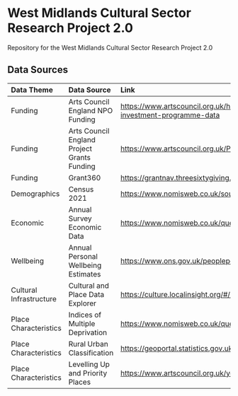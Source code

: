 # West Midlands Cultural Sector Research Project 2.0
Repository for the West Midlands Cultural Sector Research Project 2.0


## Data Sources

| Data Theme                | Data Source                                   | Link |
| :---                      | :---                                          | :--- |
| Funding                   | Arts Council England NPO Funding              | https://www.artscouncil.org.uk/how-we-invest-public-money/2023-26-Investment-Programme/2023-26-investment-programme-data |
| Funding                   | Arts Council England Project Grants Funding   | https://www.artscouncil.org.uk/ProjectGrants/project-grants-data |
| Funding                   | Grant360                                      | https://grantnav.threesixtygiving.org/ |
| Demographics              | Census 2021                                   | https://www.nomisweb.co.uk/sources/census_2021_bulk |
| Economic                  | Annual Survey Economic Data                   | https://www.nomisweb.co.uk/query/construct/summary.asp?mode=construct&version=0&dataset=17 |
| Wellbeing                 | Annual Personal Wellbeing Estimates           | https://www.ons.gov.uk/peoplepopulationandcommunity/wellbeing/datasets/headlineestimatesofpersonalwellbeing |
| Cultural Infrastructure   | Cultural and Place Data Explorer              | https://culture.localinsight.org/#/map |
| Place Characteristics     | Indices of Multiple Deprivation               | https://www.nomisweb.co.uk/query/construct/summary.asp?mode=construct&version=0&dataset=17 |
| Place Characteristics     | Rural Urban Classification                    | https://geoportal.statistics.gov.uk/datasets/ons::rural-urban-classification-2011-of-msoas-in-ew/about |
| Place Characteristics     | Levelling Up and Priority Places              | https://www.artscouncil.org.uk/your-area/priority-places-and-levelling-culture-places#t-in-page-nav-3 |
